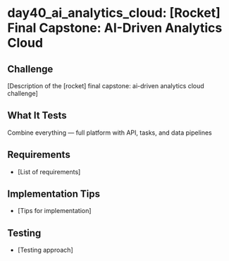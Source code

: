 # day40_ai_analytics_cloud: [Rocket] Final Capstone: AI-Driven Analytics Cloud

## Challenge
[Description of the [rocket] final capstone: ai-driven analytics cloud challenge]

## What It Tests
Combine everything — full platform with API, tasks, and data pipelines

## Requirements
- [List of requirements]

## Implementation Tips
- [Tips for implementation]

## Testing
- [Testing approach]
